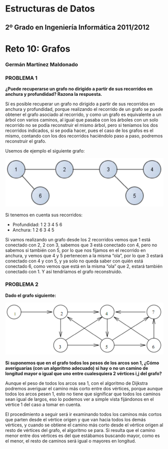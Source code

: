 Estructuras de Datos
====================
2º Grado en Ingeniería Informática 2011/2012
--------------------------------------------

# Reto 10: Grafos
### Germán Martínez Maldonado


### PROBLEMA 1
**¿Puede recuperarse un grafo no dirigido a partir de sus recorridos en anchura y profundidad? Razona la respuesta.**

Sí es posible recuperar un grafo no dirigido a partir de sus recorridos  en anchura y profundidad, porque realizando el recorrido de un grafo se puede obtener el grafo asociado al recorrido, y como un grafo es equivalente a un árbol con varios caminos, al igual que pasaba con los árboles con un solo recorrido no se podía reconstruir el mismo árbol, pero si teníamos los dos recorridos indicados, si se podía hacer, pues el caso de los grafos es el mismo, contando con los dos recorridos haciéndolo paso a paso, podremos reconstruir el grafo.

Usemos de ejemplo el siguiente grafo:

![img01](img01.png)

Si tenemos en cuenta sus recorridos: 

* Profundidad:  1 2 3 4 5 6
* Anchura:	1 2 6 3 4 5

Si vamos realizando un grafo desde los 2 recorridos vemos que 1 está conectado con 2, 2 con 3, sabemos que 3 está conectado con 4, pero no sabemos si también con 5, por lo que nos fijamos en el recorrido en anchura, y vemos que 4 y 5 pertenecen a la misma “ola”, por lo que 3 estará conectado con 4 y con 5, y ya solo no queda saber con quién está conectado 6, como vemos que está en la misma “ola” que 2, estará también conectado con 1. Y así tendríamos el grafo reconstruido.

### PROBLEMA 2
**Dado el grafo siguiente:**

![img02](img02.png)

**Si suponemos que en el grafo todos los pesos de los arcos son 1, ¿Cómo averiguarías (con un algoritmo adecuado) si hay o no un camino de longitud mayor o igual que uno entre cualesquiera 2 vértices i,j del grafo?**

Aunque el peso de todos los arcos sea 1, con el algoritmo de Dijkstra podremos averiguar el camino más corto entre dos vértices, porque aunque todos los arcos  pesen 1, esto no tiene que significar que todos los caminos sean igual de largos, eso  lo podemos ver a simple vista fijándonos en el vértice 1 del caso a tomar en cuenta.

El procedimiento a seguir será ir examinando todos los caminos más cortos que parten desde el vértice origen y que van hacia todos los demás vértices, y cuando se obtiene el camino más corto desde el vértice origen al resto de vértices del grafo, el algoritmo se para. Si resulta que el camino menor entre dos vértices es del que estábamos buscando mayor, como es el menor, el resto de caminos será igual o mayores en longitud.
